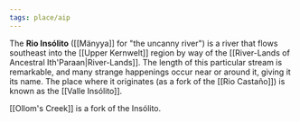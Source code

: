 ```yaml
---
tags: place/aip
---
```

The **Rio Insólito** ([[Mänyya]] for "the uncanny river") is a river that flows southeast into the [[Upper Kernwelt]] region by way of the [[River-Lands of Ancestral Ith'Paraan|River-Lands]]. The length of this particular stream is remarkable, and many strange happenings occur near or around it, giving it its name. The place where it originates (as a fork of the [[Rio Castaño]]) is known as the [[Valle Insólito]].

[[Ollom's Creek]] is a fork of the Insólito.
